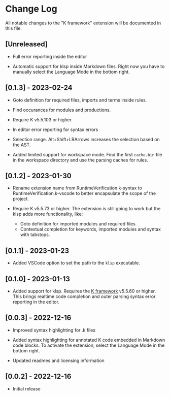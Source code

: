 # Change Log

All notable changes to the "K framework" extension will be documented in this file.

## [Unreleased]

- Full error reporting inside the editor

- Automatic support for klsp inside Markdown files. Right now you have
  to manually select the Language Mode in the bottom right.

## [0.1.3] - 2023-02-24

- Goto definition for required files, imports and terms inside rules.

- Find occurances for modules and productions.

- Require K v5.5.103 or higher.

- In editor error reporting for syntax errors

- Selection range. Alt+Shift+LRArrows increases the selection based on the AST.

- Added limited support for workspace mode. Find the first `cache.bin` file in the
  workspace directory and use the parsing caches for rules.

## [0.1.2] - 2023-01-30

- Rename extension name from RuntimeVerification.k-syntax to RuntimeVerification.k-vscode
  to better encapsulate the scope of the project.

- Require K v5.5.73 or higher. The extension is still going to work but the klsp adds more functionality, like:
  - Goto definition for imported modules and required files
  - Contextual completion for keywords, imported modules and syntax with tabstops.

## [0.1.1] - 2023-01-23

- Added VSCode option to set the path to the `klsp` executable.

## [0.1.0] - 2023-01-13

- Added support for klsp. Requires the [K framework](https://github.com/runtimeverification/k) v5.5.60 or higher.
  This brings realtime code completion and outer parsing syntax error reporting in the editor.

## [0.0.3] - 2022-12-16

- Improved syntax highlighting for .k files

- Added syntax highlighting for annotated K code embedded in Markdown code blocks.
  To activate the extension, select the Language Mode in the bottom right.

- Updated readmes and licensing information

## [0.0.2] - 2022-12-16

- Initial release
